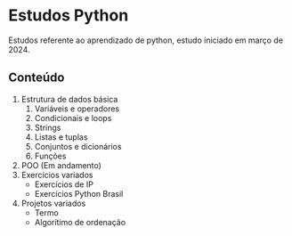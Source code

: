 # Estudos Python
Estudos referente ao aprendizado de python, estudo iniciado em março de 2024.

## Conteúdo
1. Estrutura de dados básica
   1. Variáveis e operadores
   2. Condicionais e loops
   3. Strings
   4. Listas e tuplas
   5. Conjuntos e dicionários
   6. Funções
2. POO (Em andamento)
3. Exercícios variados
   - Exercícios de IP
   - Exercícios Python Brasil
4. Projetos variados
   - Termo
   - Algorítimo de ordenação
